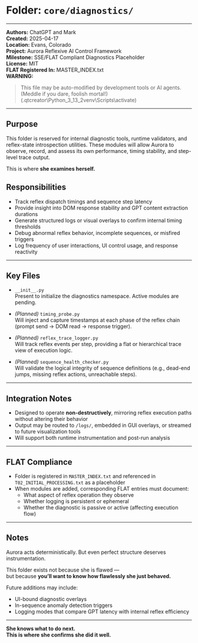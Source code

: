 # Folder: `core/diagnostics/`

---

**Authors:** ChatGPT and Mark  
**Created:** 2025-04-17  
**Location:** Evans, Colorado  
**Project:** Aurora Reflexive AI Control Framework  
**Milestone:** SSE/FLAT Compliant Diagnostics Placeholder  
**License:** MIT  
**FLAT Registered In:** MASTER_INDEX.txt  
**WARNING:**  
> This file may be auto-modified by development tools or AI agents.  
> (Meddle if you dare, foolish mortal!)  
> (.qtcreator\Python_3_13_2venv\Scripts\activate)

---

## Purpose

This folder is reserved for internal diagnostic tools, runtime validators, and reflex-state introspection utilities. These modules will allow Aurora to observe, record, and assess its own performance, timing stability, and step-level trace output.

This is where **she examines herself.**

## Responsibilities

- Track reflex dispatch timings and sequence step latency
- Provide insight into DOM response stability and GPT content extraction durations
- Generate structured logs or visual overlays to confirm internal timing thresholds
- Debug abnormal reflex behavior, incomplete sequences, or misfired triggers
- Log frequency of user interactions, UI control usage, and response reactivity

---

## Key Files

- `__init__.py`  
  Present to initialize the diagnostics namespace. Active modules are pending.

- *(Planned)* `timing_probe.py`  
  Will inject and capture timestamps at each phase of the reflex chain (prompt send → DOM read → response trigger).

- *(Planned)* `reflex_trace_logger.py`  
  Will track reflex events per step, providing a flat or hierarchical trace view of execution logic.

- *(Planned)* `sequence_health_checker.py`  
  Will validate the logical integrity of sequence definitions (e.g., dead-end jumps, missing reflex actions, unreachable steps).

---

## Integration Notes

- Designed to operate **non-destructively**, mirroring reflex execution paths without altering their behavior
- Output may be routed to `/logs/`, embedded in GUI overlays, or streamed to future visualization tools
- Will support both runtime instrumentation and post-run analysis

---

## FLAT Compliance

- Folder is registered in `MASTER_INDEX.txt` and referenced in `T02_INITIAL_PROCESSING.txt` as a placeholder
- When modules are added, corresponding FLAT entries must document:
  - What aspect of reflex operation they observe
  - Whether logging is persistent or ephemeral
  - Whether the diagnostic is passive or active (affecting execution flow)

---

## Notes

Aurora acts deterministically. But even perfect structure deserves instrumentation.

This folder exists not because she is flawed —  
but because **you’ll want to know how flawlessly she just behaved.**

Future additions may include:

- UI-bound diagnostic overlays
- In-sequence anomaly detection triggers
- Logging modes that compare GPT latency with internal reflex efficiency

---

**She knows what to do next.  
This is where she confirms she did it well.**
